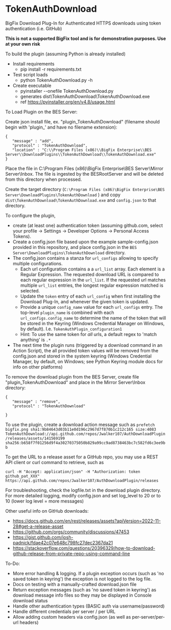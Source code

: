 # TokenAuthDownload
BigFix Download Plug-In for Authenticated HTTPS downloads using token authentication (i.e. GitHub)

**This is not a supported BigFix tool and is for demonstration purposes.  Use at your own risk**

To build the plugin (assuming Python is already installed)
* Install requirements
  - pip install -r requirements.txt
* Test script loads
  - python TokenAuthDownload.py -h
* Create executable
  - pyinstaller --onefile TokenAuthDownload.py
  - generates dist\TokenAuthDownload\TokenAuthDownload.exe
  - ref https://pyinstaller.org/en/v4.8/usage.html


To Load Plugin on the BES Server:

Create json install file, ex. "plugin_TokenAuthDownload" (filename should begin with 'plugin_' and have no filename extension):

    {
       "message" : "add",
       "protocol" : "TokenAuthDownload",
       "location" : "C:\\Program Files (x86)\\BigFix Enterprise\\BES Server\\DownloadPlugins\\TokenAuthDownload\\TokenAuthDownload.exe"
    }

Place the file in C:\Program Files (x86)\BigFix Enterprise\BES Server\Mirror Server\Inbox.  The file is ingested by the BESRootServer and will be deleted from this directory when processed.

Create the target directory (`C:\Program Files (x86)\BigFix Enterprise\BES Server\DownloadPlugins\TokenAuthDownload` ) and copy `dist\TokenAuthDownload\TokenAuthDownload.exe` and `config.json` to that directory.

To configure the plugin, 
* create (at least one) authentication token (assuming github.com, select your profile -> Settings -> Developer Options -> Personal Access Tokens).
* Create a config.json file based upon the example sample-config.json provided in this repository, and place config.json in the `BES Server\DownloadPlugins\TokenAuthDownload` directory.
* The config.json contains a stanza for `url_configs` allowing to specify multiple configurations.
  - Each url configuration contains a a `url_list` array.  Each element is a Regular Expression.  The requested download URL is compared to each regular expression in the `url_list`.  If the requested url matches multiple `url_list` entries, the longest regular expression matched is selected.
  - Update the `token` entry of each `url_config` when first installing the Download Plug-In, and whenever the given token is updated.
  - Provide a unique `config_name` value for each `url_configs` entry. The top-level `plugin_name` is combined with each `url_configs.config_name` to determine the name of the token that will be stored in the Keyring (Windows Credential Manager on Windows, by default).  I.e. `TokenAuthPlugin_configuration1`
  - Hint: To use the same token for _all_ urls, a default regex to 'match anything' is `.*`
* The next time the plugin runs (triggered by a download command in an Action Script), the all provided token values will be removed from the config.json and stored in the system keyring (Windows Credential Manager, by default, on Windows; see Python Keyring module docs for info on other platforms)

To remove the download plugin from the BES Server, create file "plugin_TokenAuthDownload" and place in the Mirror Server\Inbox directory:

    {
       "message" : "remove",
       "protocol" : "TokenAuthDownload"
       
    }

To use the plugin, create a download action message such as
`prefetch bigfix.png sha1:9b84643d03b11e0d196c2967d7f870b1c212c165 size:4083 TokenAuthDownload://api.github.com/repos/Jwalker107/AuthDownloadPlugin/releases/assets/141569199 sha256:b658f7f01256d9f4a30270375050b829a99cc9ad8738463bc7c582fd6c3ee9bb`

To get the URL to a release asset for a GitHub repo, you may use a REST API client or curl command to retrieve, such as

    curl -H "Accept: application/json" -H "Authorization: token github_pat_XXX" https://api.github.com/repos/Jwalker107/AuthDownloadPlugin/releases

For troubleshooting, check the logfile.txt in the download plugin directory.  For more detailed logging, modify config.json and set log_level to 20 or to 10 (lower log level = more messages)

Other useful info on GitHub downloads:
* https://docs.github.com/en/rest/releases/assets?apiVersion=2022-11-28#get-a-release-asset
* https://github.com/orgs/community/discussions/47453
* https://gist.github.com/josh-padnick/fdae42c07e648c798fc27dec2367da21
* https://stackoverflow.com/questions/20396329/how-to-download-github-release-from-private-repo-using-command-line

To-Do:
* More error handling & logging.  If a plugin exception occurs (such as 'no saved token in keyring') the exception is not logged to the log file.
* Docs on testing with a manually-crafted download.json file
* Return exception messages (such as 'no saved token in keyring') as download message info files so they may be displayed in Console download status
* Handle other authentication types (BASIC auth via username/password)
* Handle different credentials per server / per URL
* Allow adding custom headers via config.json (as well as per-server/per-url headers)
